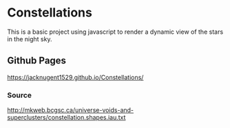 # Constellations
This is a basic project using javascript to render a dynamic view of the stars in the night sky.

## Github Pages
https://jacknugent1529.github.io/Constellations/

### Source
http://mkweb.bcgsc.ca/universe-voids-and-superclusters/constellation.shapes.iau.txt

